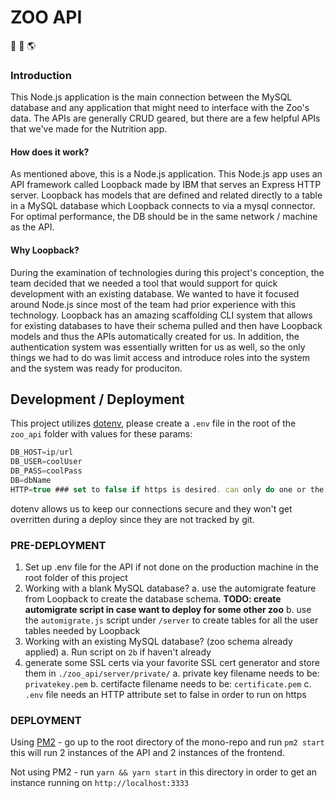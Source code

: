 # ZOO API

🐛 📖 🌎

### Introduction

This Node.js application is the main connection between the MySQL database and any application that might need to interface with the Zoo's data. The APIs are generally CRUD geared, but there are a few helpful APIs that we've made for the Nutrition app.

#### How does it work?

As mentioned above, this is a Node.js application. This Node.js app uses an API framework called Loopback made by IBM that serves an Express HTTP server. Loopback has models that are defined and related directly to a table in a MySQL database which Loopback connects to via a mysql connector. For optimal performance, the DB should be in the same network / machine as the API.

#### Why Loopback? 

During the examination of technologies during this project's conception, the team decided that we needed a tool that would support for quick development with an existing database. We wanted to have it focused around Node.js since most of the team had prior experience with this technology. Loopback has an amazing scaffolding CLI system that allows for existing databases to have their schema pulled and then have Loopback models and thus the APIs automatically created for us. In addition, the authentication system was essentially written for us as well, so the only things we had to do was limit access and introduce roles into the system and the system was ready for produciton.

## Development / Deployment

This project utilizes [dotenv](https://www.npmjs.com/package/dotenv), please create a `.env` file in the root of the `zoo_api` folder with values for these params:

``` js
DB_HOST=ip/url
DB_USER=coolUser
DB_PASS=coolPass
DB=dbName
HTTP=true ### set to false if https is desired. can only do one or the other
```

dotenv allows us to keep our connections secure and they won't get overritten during a deploy since they are not tracked by git. 

### PRE-DEPLOYMENT

1. Set up .env file for the API if not done on the production machine in the root folder of this project
2. Working with a blank MySQL database?
    a. use the automigrate feature from Loopback to create the database schema. **TODO: create automigrate script in case want to deploy for some other zoo**
    b. use the `automigrate.js` script under `/server` to create tables for all the user tables needed by Loopback
3. Working with an existing MySQL database? (zoo schema already applied)
    a. Run script on `2b` if haven't already
4. generate some SSL certs via your favorite SSL cert generator and store them in `./zoo_api/server/private/`
    a. private key filename needs to be: `privatekey.pem`
    b. certifacte filename needs to be: `certificate.pem`
    c. `.env` file needs an HTTP attribute set to false in order to run on https

### DEPLOYMENT
Using [PM2](https://www.npmjs.com/package/pm2) - go up to the root directory of the mono-repo and run `pm2 start` this will run 2 instances of the API and 2 instances of the frontend.

Not using PM2 - run `yarn && yarn start` in this directory in order to get an instance running on `http://localhost:3333`

